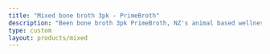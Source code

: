 ```yaml
---
title: "Mixed bone broth 3pk - PrimeBroth"
description: "Been bone broth 3pk PrimeBroth, NZ's animal based wellness drink"
type: custom
layout: products/mixed
---
```




